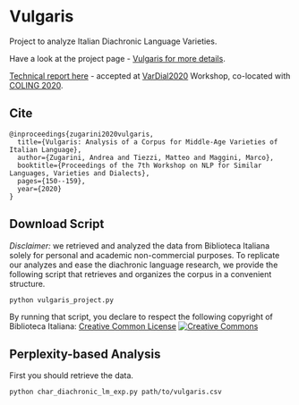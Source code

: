 # Vulgaris
Project to analyze Italian Diachronic Language Varieties.

Have a look at the project page - [Vulgaris for more details](https://sailab.diism.unisi.it/vulgaris/).

[Technical report here](https://arxiv.org/abs/2010.05993) - accepted at [VarDial2020](https://sites.google.com/view/vardial2020/home) Workshop, co-located with [COLING 2020](https://coling2020.org/).

## Cite

```
@inproceedings{zugarini2020vulgaris,
  title={Vulgaris: Analysis of a Corpus for Middle-Age Varieties of Italian Language},
  author={Zugarini, Andrea and Tiezzi, Matteo and Maggini, Marco},
  booktitle={Proceedings of the 7th Workshop on NLP for Similar Languages, Varieties and Dialects},
  pages={150--159},
  year={2020}
}
```

## Download Script
*Disclaimer:* we retrieved and analyzed the data from Biblioteca Italiana solely for personal and academic non-commercial purposes.
To replicate our analyzes and ease the diachronic language research,
we provide the following script that retrieves and organizes the corpus in a convenient structure.

```
python vulgaris_project.py
```

By running that script, you declare to respect the following copyright of Biblioteca Italiana:
[Creative Common License](http://creativecommons.org/licenses/by-nc-nd/2.0/it/)
[![Creative Commons](https://i.creativecommons.org/l/by-nc-nd/2.0/it/88x31.png)](http://creativecommons.org/licenses/by-nc-nd/2.0/it/)

## Perplexity-based Analysis
First you should retrieve the data.

```
python char_diachronic_lm_exp.py path/to/vulgaris.csv
```